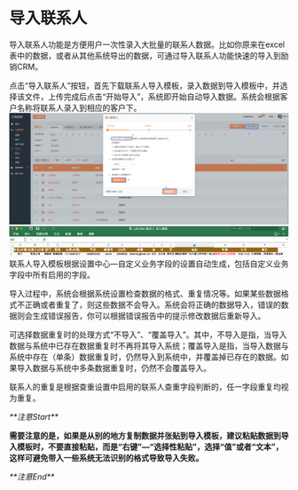 # 导入联系人

导入联系人功能是方便用户一次性录入大批量的联系人数据。比如你原来在excel表中的数据，或者从其他系统导出的数据，可通过导入联系人功能快速的导入到励销CRM。

点击“导入联系人”按钮，首先下载联系人导入模板，录入数据到导入模板中，并选择该文件，上传完成后点击“开始导入”，系统即开始自动导入数据。系统会根据客户名称将联系人录入到相应的客户下。![](/assets/lix导入联系人.png)![](/assets/LIX导入模板.png)联系人导入模板根据设置中心—自定义业务字段的设置自动生成，包括自定义业务字段中所有启用的字段。

导入过程中，系统会根据系统设置检查数据的格式、重复情况等。如果某些数据格式不正确或者重复了，则这些数据不会导入。系统会将正确的数据导入，错误的数据则会生成错误报告，你可以根据错误报告中的提示修改数据后重新导入。

可选择数据重复时的处理方式“不导入”、“覆盖导入”。其中，不导入是指，当导入数据与系统中已存在数据重复时不再将其导入系统；覆盖导入是指，当导入数据与系统中存在（单条）数据重复时，仍然导入到系统中，并覆盖掉已存在的数据。如果导入数据与系统中多条数据重复时，仍然不会覆盖导入。

联系人的重复是根据查重设置中启用的联系人查重字段判断的，任一字段重复均视为重复。

_\*\*注意Start\*\*_

**需要注意的是，如果是从别的地方复制数据并张贴到导入模板，建议粘贴数据到导入模板时，不要直接粘贴，而是“右键”—“选择性粘贴”，选择“值”或者“文本”，这样可避免带入一些系统无法识别的格式导致导入失败。**

_\*\*注意End\*\*_

